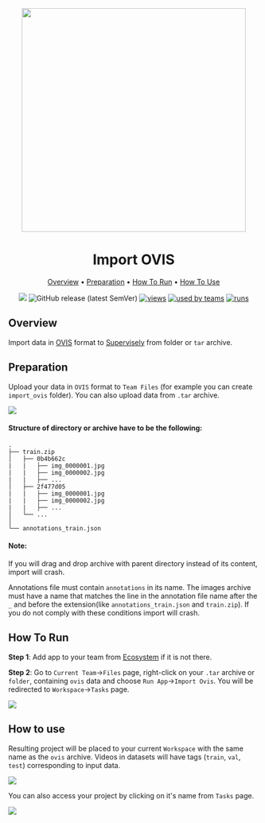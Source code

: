 <div align="center" markdown>
<img src="https://i.imgur.com/VsSAl4b.jpg" height="450px"/>



# Import OVIS

<p align="center">
  <a href="#Overview">Overview</a> •
  <a href="#Preparation">Preparation</a> •
  <a href="#How-To-Run">How To Run</a> •
  <a href="#How-To-Use">How To Use</a>
</p>


[![](https://img.shields.io/badge/slack-chat-green.svg?logo=slack)](https://supervise.ly/slack)
![GitHub release (latest SemVer)](https://img.shields.io/github/v/release/supervisely-ecosystem/import-ovis-format)
[![views](https://app.supervise.ly/public/api/v3/ecosystem.counters?repo=supervisely-ecosystem/import-ovis-format&counter=views&label=views)](https://supervise.ly)
[![used by teams](https://app.supervise.ly/public/api/v3/ecosystem.counters?repo=supervisely-ecosystem/import-ovis-format&counter=downloads&label=used%20by%20teams)](https://supervise.ly)
[![runs](https://app.supervise.ly/public/api/v3/ecosystem.counters?repo=supervisely-ecosystem/import-ovis-format&counter=runs&label=runs&123)](https://supervise.ly)

</div>

## Overview

Import data in [OVIS](http://songbai.site/ovis/) format to [Supervisely](https://supervise.ly/) from folder or `tar` archive.

## Preparation

Upload your data in `OVIS` format to `Team Files` (for example you can create `import_ovis` folder). You can also upload data from `.tar` archive.

<img src="https://i.imgur.com/45uOaK0.png"/>

#### Structure of directory or archive have to be the following:   
```
.
├── train.zip
│   ├── 0b4b662c
|   |	├── img_0000001.jpg
|   |	├── img_0000002.jpg
|   |	├── ...
│   ├── 2f477d05
|   |	├── img_0000001.jpg
|   |	├── img_0000002.jpg
|   |	├── ...
│   └── ...
│    
└── annotations_train.json
```

#### Note:

If you will drag and drop archive with parent directory instead of its content, import will crash.

Annotations file must contain `annotations` in its name. The images archive must have a name that matches the line in the annotation file name after the `_` and before the extension(like `annotations_train.json` and `train.zip`). If you do not comply with these conditions import will crash.

## How To Run 

**Step 1**: Add app to your team from [Ecosystem](https://ecosystem.supervise.ly/apps/import-ovis-format) if it is not there.

**Step 2**: Go to `Current Team`->`Files` page, right-click on your `.tar` archive or `folder`, containing `ovis` data and choose `Run App`->`Import Ovis`. You will be redirected to `Workspace`->`Tasks` page. 

<img src="https://i.imgur.com/dJr5sLz.png"/>



## How to use

Resulting project will be placed to your current `Workspace` with the same name as the `ovis` archive. Videos in datasets will have tags (`train`, `val`, `test`) corresponding to input data.

<img src="https://i.imgur.com/UC0ygAH.png"/>

You can also access your project by clicking on it's name from `Tasks` page.

<img src="https://i.imgur.com/h54uGur.png">